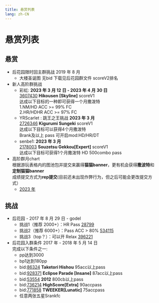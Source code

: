 ```yaml
---
title: 悬赏列表
lang: zh-CN
---
```

# 悬赏列表

## 悬赏
- 后花园限时回主群挑战 2019 年 8 月
  - 大楼圣诞图 无bid 下载见后花园群文件 scoreV2排名
- 新人高阶群挑战
  - 彩虹: **2023 年 3 月 12 日 - 2023 年 4 月 30 日**  
    [3607430](https://osu.ppy.sh/beatmapsets/1762468#osu/3607430) **Hikousen [Skyline]** scoreV1  
    达成以下目标的一种即可获得一个月撒泼特  
    1.NM/HD ACC >= 99% FC  
    2.HR/HDHR ACC >= 97% FC
  - YRScarlet : 跳王之王挑战  **2023 年 3 月**  
    [2726346](https://osu.ppy.sh/b/2726346) **Kigurumi Sungeki** scoreV1  
    达成以下目标可以获得4个月撒泼特  
    Brank及以上 pass 可开启mod:HD/HR/DT  
  - senbe1: **2023 年 3 月**  
    [2178003](https://osu.ppy.sh/b/2178003) **Souzetsu Gekkou[Expert]** scoreV1  
    达成以下目标可获得1个月撒泼特
    HD 500combo pass
- 高阶群月chart  
  根据游玩表格内的图池包并提交来赢得**猫猫banner**，更有机会获得**撒波特**和**定制猫猫banner**  
  成绩提交方式为**rep提交**(目前还未出现作弊行为，但之后可能会更改提交方式）　　
  - [2023 年](https://docs.qq.com/sheet/DZVVPb29OZFpNbFRx?tab=BB08J2)
## 挑战

- 后花园 - 2017 年 8 月 29 日 - godel
  - 挑战1（推荐 2000+）：HR Pass [28799](https://osu.ppy.sh/b/28799)
  - 挑战2（推荐 6000+）：Pass ACC > 80% [534115](https://osu.ppy.sh/b/534115)
  - 挑战3（top？）：可以开 Relax [396221](https://osu.ppy.sh/b/396221)
- 后花园入群条件 2017 年 - 2018 年 5 月 14 日  
  完成以下条件之一:
  - pp达到3000
  - bp1达到180pp
  - bid:[86324](https://osu.ppy.sh/b/86324) **Taketori Hishou** 95acc以上pass
  - bid:[928371](https://osu.ppy.sh/b/928371) **Eclipse Parade [Insane]** 87acc以上pass
  - bid:[53554](https://osu.ppy.sh/b/53554) **2012** 800cb以上pass
  - bid:[736214](https://osu.ppy.sh/beatmapsets/332532#osu/736214) **HighScore[Extra]** 90accpass
  - bid:[771858](https://osu.ppy.sh/beatmapsets/257165#osu/771858) **TWEEKER[Lunatic]** 75accpass
  - 任意两张五星Srankfc

